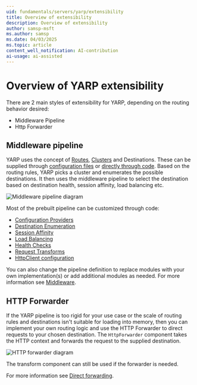 ```yaml
---
uid: fundamentals/servers/yarp/extensibility
title: Overview of extensibility
description: Overview of extensibility
author: samsp-msft
ms.author: samsp
ms.date: 04/03/2025
ms.topic: article
content_well_notification: AI-contribution
ai-usage: ai-assisted
---
```

# Overview of YARP extensibility

There are 2 main styles of extensibility for YARP, depending on the routing behavior desired:

* Middleware Pipeline
* Http Forwarder

## Middleware pipeline

YARP uses the concept of [Routes](xref:fundamentals/servers/yarp/config-files#routes), [Clusters](xref:fundamentals/servers/yarp/config-files#clusters) and Destinations. These can be supplied through [configuration files](xref:fundamentals/servers/yarp/config-files) or [directly through code](xref:fundamentals/servers/yarp/config-providers). Based on the routing rules, YARP picks a cluster and enumerates the possible destinations. It then uses the middleware pipeline to select the destination based on destination health, session affinity, load balancing etc.

![Middleware pipeline diagram](~/fundamentals/servers/yarp/media/yarp-pipeline.png)

Most of the prebuilt pipeline can be customized through code:

* [Configuration Providers](xref:fundamentals/servers/yarp/config-providers)
* [Destination Enumeration](xref:fundamentals/servers/yarp/destination-resolvers)
* [Session Affinity](xref:fundamentals/servers/yarp/session-affinity)
* [Load Balancing](xref:fundamentals/servers/yarp/load-balancing)
* [Health Checks](xref:fundamentals/servers/yarp/dests-health-checks)
* [Request Transforms](xref:fundamentals/servers/yarp/transform-extensibility)
* [HttpClient configuration](./http-client-config.md#code-configuration)

You can also change the pipeline definition to replace modules with your own implementation(s) or add additional modules as needed. For more information see [Middleware](xref:fundamentals/servers/yarp/middleware).

## HTTP Forwarder

If the YARP pipeline is too rigid for your use case or the scale of routing rules and destinations isn't suitable for loading into memory, then you can implement your own routing logic and use the HTTP Forwarder to direct requests to your chosen destination. The `HttpForwarder` component takes the HTTP context and forwards the request to the supplied destination.

![HTTP forwarder diagram](~/fundamentals/servers/yarp/media/yarp-forwarder.png)

The transform component can still be used if the forwarder is needed.

For more information see [Direct forwarding](xref:fundamentals/servers/yarp/direct-forwarding).

